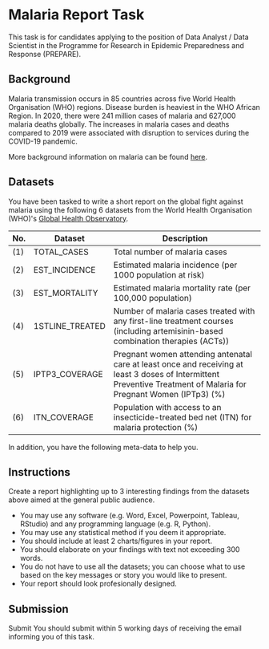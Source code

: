 # Malaria Report Task
This task is for candidates applying to the position of Data Analyst / Data Scientist in the Programme for Research in Epidemic Preparedness and Response (PREPARE).

## Background
Malaria transmission occurs in 85 countries across five World Health Organisation (WHO) regions. Disease burden is heaviest in the WHO African Region. In 2020, there were 241 million cases of malaria and 627,000 malaria deaths globally. The increases in malaria cases and deaths compared to 2019 were associated with disruption to services during the COVID-19 pandemic.

More background information on malaria can be found [here](https://www.who.int/news-room/fact-sheets/detail/malaria).

## Datasets
You have been tasked to write a short report on the global fight against malaria using the following 6 datasets from the World Health Organisation (WHO)'s [Global Health Observatory](https://www.who.int/data/gho). 

No. | Dataset  | Description
--- | -------- | --------
(1) |  TOTAL_CASES | Total number of malaria cases
(2) |  EST_INCIDENCE | Estimated malaria incidence (per 1000 population at risk)
(3) |  EST_MORTALITY | Estimated malaria mortality rate (per 100,000 population)
(4) |  1STLINE_TREATED | Number of malaria cases treated with any first-line treatment courses (including artemisinin-based combination therapies (ACTs))
(5) | IPTP3_COVERAGE   | Pregnant women attending antenatal care at least once and receiving at least 3 doses of Intermittent Preventive Treatment of Malaria for Pregnant Women (IPTp3) (%)
(6) | ITN_COVERAGE   | Population with access to an insecticide-treated bed net (ITN) for malaria protection (%)

In addition, you have the following meta-data to help you.

## Instructions
Create a report highlighting up to 3 interesting findings from the datasets above aimed at the general public audience.
- You may use any software (e.g. Word, Excel, Powerpoint, Tableau, RStudio) and any programming language (e.g. R, Python).
- You may use any statistical method if you deem it appropriate.
- You should include at least 2 charts/figures in your report.
- You should elaborate on your findings with text not exceeding 300 words.
- You do not have to use all the datasets; you can choose what to use based on the key messages or story you would like to present.
- Your report should look profesionally designed.

## Submission
Submit
You should submit within 5 working days of receiving the email informing you of this task.
